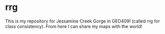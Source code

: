 # rrg
This is my repository for Jessamine Creek Gorge in GEO409! (called rrg for class consistency). From here I can share my maps with the world!

